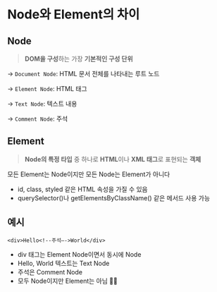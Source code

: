 # Node와 Element의 차이
## Node

> **DOM을 구성**하는 가장 **기본적인 구성 단위**
> 

→ `Document Node`: HTML 문서 전체를 나타내는 루트 노드

→ `Element Node`: HTML 태그

→ `Text Node`: 텍스트 내용

→ `Comment Node`: 주석

## Element

> **Node의 특정 타입** 중 하나로 **HTML**이나 **XML 태그**로 표현되는 **객체**
> 

모든 Element는 Node이지만 모든 Node는 Element가 아니다

- id, class, styled 같은 HTML 속성을 가질 수 있음
- querySelector()나 getElementsByClassName() 같은 메서드 사용 가능

## 예시

`<div>Hello<!--주석—->World</div>`

- div 태그는 Element Node이면서 동시에 Node
- Hello, World 텍스트는 Text Node
- 주석은 Comment Node
- 모두 Node이지만 Element는 아님 🙌🏻
